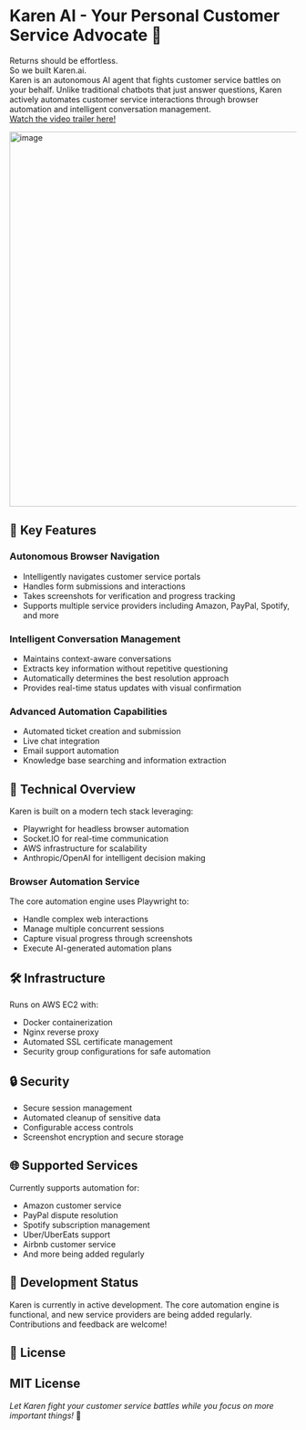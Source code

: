 # Karen AI - Your Personal Customer Service Advocate 🤖

Returns should be effortless.  
So we built Karen.ai.    
Karen is an autonomous AI agent that fights customer service battles on your behalf. Unlike traditional chatbots that just answer questions, Karen actively automates customer service interactions through browser automation and intelligent conversation management.  
[Watch the video trailer here!](https://drive.google.com/file/d/1fqCW4iHjLR6Kz5Z7CkfDabstnYrUiyAV/view?usp=sharing)    


<img width="862" height="657" alt="image" src="https://github.com/user-attachments/assets/f914aeaa-80bc-40b6-8409-8d506ee8aacb" />

## 🌟 Key Features

### Autonomous Browser Navigation
- Intelligently navigates customer service portals
- Handles form submissions and interactions
- Takes screenshots for verification and progress tracking
- Supports multiple service providers including Amazon, PayPal, Spotify, and more

### Intelligent Conversation Management
- Maintains context-aware conversations
- Extracts key information without repetitive questioning
- Automatically determines the best resolution approach
- Provides real-time status updates with visual confirmation


### Advanced Automation Capabilities
- Automated ticket creation and submission
- Live chat integration
- Email support automation
- Knowledge base searching and information extraction

## 🚀 Technical Overview

Karen is built on a modern tech stack leveraging:
- Playwright for headless browser automation
- Socket.IO for real-time communication
- AWS infrastructure for scalability
- Anthropic/OpenAI for intelligent decision making

### Browser Automation Service
The core automation engine uses Playwright to:
- Handle complex web interactions
- Manage multiple concurrent sessions
- Capture visual progress through screenshots
- Execute AI-generated automation plans


## 🛠 Infrastructure

Runs on AWS EC2 with:
- Docker containerization
- Nginx reverse proxy
- Automated SSL certificate management
- Security group configurations for safe automation

## 🔒 Security

- Secure session management
- Automated cleanup of sensitive data
- Configurable access controls
- Screenshot encryption and secure storage

## 🌐 Supported Services

Currently supports automation for:
- Amazon customer service
- PayPal dispute resolution
- Spotify subscription management
- Uber/UberEats support
- Airbnb customer service
- And more being added regularly

## 🚧 Development Status

Karen is currently in active development. The core automation engine is functional, and new service providers are being added regularly. Contributions and feedback are welcome!

## 📝 License

MIT License
---

*Let Karen fight your customer service battles while you focus on more important things!* 💪
